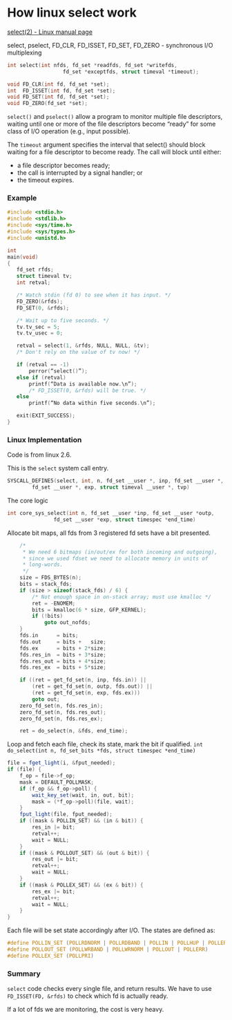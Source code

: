 # How linux select work

[select\(2\) - Linux manual page](http://man7.org/linux/man-pages/man2/select.2.html) 

select, pselect, FD\_CLR, FD\_ISSET, FD\_SET, FD\_ZERO - synchronous I/O multiplexing

```c
int select(int nfds, fd_set *readfds, fd_set *writefds,
                  fd_set *exceptfds, struct timeval *timeout);

void FD_CLR(int fd, fd_set *set);
int  FD_ISSET(int fd, fd_set *set);
void FD_SET(int fd, fd_set *set);
void FD_ZERO(fd_set *set);
```

`select()` and `pselect()` allow a program to monitor multiple file descriptors, waiting until one or more of the file descriptors become “ready” for some class of I/O operation \(e.g., input possible\).

The `timeout` argument specifies the interval that select\(\) should block waiting for a file descriptor to become ready. The call will block until either:

* a file descriptor becomes ready;
* the call is interrupted by a signal handler; or
* the timeout expires.

### Example

```c
#include <stdio.h>
#include <stdlib.h>
#include <sys/time.h>
#include <sys/types.h>
#include <unistd.h>

int
main(void)
{
   fd_set rfds;
   struct timeval tv;
   int retval;

   /* Watch stdin (fd 0) to see when it has input. */
   FD_ZERO(&rfds);
   FD_SET(0, &rfds);

   /* Wait up to five seconds. */
   tv.tv_sec = 5;
   tv.tv_usec = 0;

   retval = select(1, &rfds, NULL, NULL, &tv);
   /* Don't rely on the value of tv now! */

   if (retval == -1)
       perror(“select()”);
   else if (retval)
       printf(“Data is available now.\n”);
       /* FD_ISSET(0, &rfds) will be true. */
   else
       printf(“No data within five seconds.\n”);

   exit(EXIT_SUCCESS);
}
```

### Linux Implementation

Code is from linux 2.6.

This is the `select` system call entry.

```c
SYSCALL_DEFINE5(select, int, n, fd_set __user *, inp, fd_set __user *, outp,
        fd_set __user *, exp, struct timeval __user *, tvp)
```

The core logic

```c
int core_sys_select(int n, fd_set __user *inp, fd_set __user *outp,
               fd_set __user *exp, struct timespec *end_time)
```

Allocate bit maps, all fds from 3 registered fd sets have a bit presented.

```c
    /*
     * We need 6 bitmaps (in/out/ex for both incoming and outgoing),
     * since we used fdset we need to allocate memory in units of
     * long-words. 
     */
    size = FDS_BYTES(n);
    bits = stack_fds;
    if (size > sizeof(stack_fds) / 6) {
        /* Not enough space in on-stack array; must use kmalloc */
        ret = -ENOMEM;
        bits = kmalloc(6 * size, GFP_KERNEL);
        if (!bits)
            goto out_nofds;
    }
    fds.in      = bits;
    fds.out     = bits +   size;
    fds.ex      = bits + 2*size;
    fds.res_in  = bits + 3*size;
    fds.res_out = bits + 4*size;
    fds.res_ex  = bits + 5*size;

    if ((ret = get_fd_set(n, inp, fds.in)) ||
        (ret = get_fd_set(n, outp, fds.out)) ||
        (ret = get_fd_set(n, exp, fds.ex)))
        goto out;
    zero_fd_set(n, fds.res_in);
    zero_fd_set(n, fds.res_out);
    zero_fd_set(n, fds.res_ex);

    ret = do_select(n, &fds, end_time);
```

Loop and fetch each file, check its state, mark the bit if qualified. `int do_select(int n, fd_set_bits *fds, struct timespec *end_time)`

```java
file = fget_light(i, &fput_needed);
if (file) {
    f_op = file->f_op;
    mask = DEFAULT_POLLMASK;
    if (f_op && f_op->poll) {
        wait_key_set(wait, in, out, bit);
        mask = (*f_op->poll)(file, wait);
    }
    fput_light(file, fput_needed);
    if ((mask & POLLIN_SET) && (in & bit)) {
        res_in |= bit;
        retval++;
        wait = NULL;
    }
    if ((mask & POLLOUT_SET) && (out & bit)) {
        res_out |= bit;
        retval++;
        wait = NULL;
    }
    if ((mask & POLLEX_SET) && (ex & bit)) {
        res_ex |= bit;
        retval++;
        wait = NULL;
    }
}
```

Each file will be set state accordingly after I/O. The states are defined as:

```c
#define POLLIN_SET (POLLRDNORM | POLLRDBAND | POLLIN | POLLHUP | POLLERR)
#define POLLOUT_SET (POLLWRBAND | POLLWRNORM | POLLOUT | POLLERR)
#define POLLEX_SET (POLLPRI)
```

### Summary

`select` code checks every single file, and return results. We have to use `FD_ISSET(FD, &rfds)` to check which fd is actually ready. 

If a lot of fds we are monitoring, the cost is very heavy.

